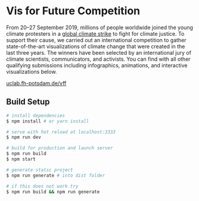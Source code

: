 # Vis for Future Competition

From 20–27 September 2019, millions of people worldwide joined the young climate protesters in a [global climate strike](https://globalclimatestrike.net) to fight for climate justice. To support their cause, we carried out an international competition to gather state-of-the-art visualizations of climate change that were created in the last three years. The winners have been selected by an international jury of climate scientists, communicators, and activists. You can find with all other qualifying submissions including infographics, animations, and interactive visualizations below.

[uclab.fh-potsdam.de/vff](https://uclab.fh-potsdam.de/vff/)

## Build Setup

``` bash
# install dependencies
$ npm install # or yarn install

# serve with hot reload at localhost:3333
$ npm run dev

# build for production and launch server
$ npm run build
$ npm start

# generate static project
$ npm run generate # into dist folder

# if this does not work try
$ npm run build && npm run generate
```
